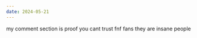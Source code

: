 ```yaml
---
date: 2024-05-21
---
```


my comment section is proof you cant trust fnf fans they are insane people

